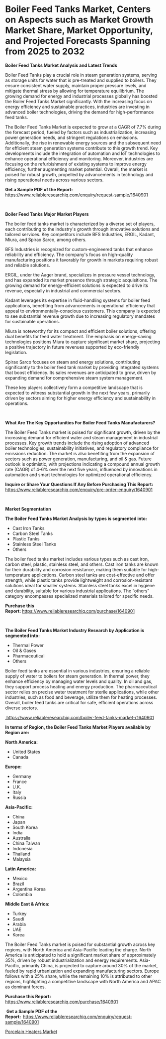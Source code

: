 <p><h1>Boiler Feed Tanks Market, Centers on Aspects such as Market Growth Market Share, Market Opportunity, and Projected Forecasts Spanning from 2025 to 2032</h1></p><p><strong>Boiler Feed Tanks Market Analysis and Latest Trends</strong></p>
<p><p>Boiler Feed Tanks play a crucial role in steam generation systems, serving as storage units for water that is pre-treated and supplied to boilers. They ensure consistent water supply, maintain proper pressure levels, and mitigate thermal stress by allowing for temperature equilibrium. The growing demand for energy and industrial processes globally has boosted the Boiler Feed Tanks Market significantly. With the increasing focus on energy efficiency and sustainable practices, industries are investing in advanced boiler technologies, driving the demand for high-performance feed tanks.</p><p>The Boiler Feed Tanks Market is expected to grow at a CAGR of 7.7% during the forecast period, fueled by factors such as industrialization, increasing power generation needs, and stringent regulations on emissions. Additionally, the rise in renewable energy sources and the subsequent need for efficient steam generation systems contribute to this growth trend. Key developments include the integration of automation and IoT technologies to enhance operational efficiency and monitoring. Moreover, industries are focusing on the refurbishment of existing systems to improve energy efficiency, further augmenting market potential. Overall, the market is poised for robust growth, propelled by advancements in technology and rising operational needs across various sectors.</p></p>
<p><strong>Get a Sample PDF of the Report:&nbsp;</strong> <a href="https://www.reliableresearchiq.com/enquiry/request-sample/1640901?utm_campaign=3058&utm_medium=2&utm_source=Github&utm_content=ia&utm_term=11042025&utm_id=boiler-feed-tanks">https://www.reliableresearchiq.com/enquiry/request-sample/1640901</a></p>
<p>&nbsp;</p>
<p><strong>Boiler Feed Tanks Major Market Players</strong></p>
<p><p>The boiler feed tanks market is characterized by a diverse set of players, each contributing to the industry's growth through innovative solutions and tailored services. Key competitors include BFS Industries, ERGIL, Kadant, Miura, and Spirax Sarco, among others. </p><p>BFS Industries is recognized for custom-engineered tanks that enhance reliability and efficiency. The company's focus on high-quality manufacturing positions it favorably for growth in markets requiring robust and reliable solutions. </p><p>ERGIL, under the Äager brand, specializes in pressure vessel technology, and has expanded its market presence through strategic acquisitions. The growing demand for energy-efficient solutions is expected to drive its revenue, especially in industrial and commercial sectors.</p><p>Kadant leverages its expertise in fluid-handling systems for boiler feed applications, benefiting from advancements in operational efficiency that appeal to environmentally-conscious customers. This company is expected to see substantial revenue growth due to increasing regulatory mandates for sustainable operations.</p><p>Miura is noteworthy for its compact and efficient boiler solutions, offering dual benefits for feed water treatment. The emphasis on energy-saving technologies positions Miura to capture significant market share, projecting a positive trajectory in future revenues supported by eco-friendly legislation.</p><p>Spirax Sarco focuses on steam and energy solutions, contributing significantly to the boiler feed tank market by providing integrated systems that boost efficiency. Its sales revenues are anticipated to grow, driven by expanding demand for comprehensive steam system management.</p><p>These key players collectively form a competitive landscape that is expected to witness substantial growth in the next few years, primarily driven by sectors aiming for higher energy efficiency and sustainability in operations.</p></p>
<p>&nbsp;</p>
<p><strong>What Are The Key Opportunities For Boiler Feed Tanks Manufacturers?</strong></p>
<p><p>The Boiler Feed Tanks market is poised for significant growth, driven by the increasing demand for efficient water and steam management in industrial processes. Key growth trends include the rising adoption of advanced boiler technologies, sustainability initiatives, and regulatory compliance for emissions reduction. The market is also benefiting from the expansion of sectors such as power generation, manufacturing, and oil & gas. Future outlook is optimistic, with projections indicating a compound annual growth rate (CAGR) of 4-6% over the next five years, influenced by innovations in automation and smart technologies for optimized operational efficiency.</p></p>
<p><strong>Inquire or Share Your Questions If Any Before Purchasing This Report:</strong> <a href="https://www.reliableresearchiq.com/enquiry/pre-order-enquiry/1640901?utm_campaign=3058&utm_medium=2&utm_source=Github&utm_content=ia&utm_term=11042025&utm_id=boiler-feed-tanks">https://www.reliableresearchiq.com/enquiry/pre-order-enquiry/1640901</a></p>
<p>&nbsp;</p>
<p><strong>Market Segmentation</strong></p>
<p><strong>The Boiler Feed Tanks Market Analysis by types is segmented into:</strong></p>
<p><ul><li>Cast Iron Tanks</li><li>Carbon Steel Tanks</li><li>Plastic Tanks</li><li>Stainless Steel Tanks</li><li>Others</li></ul></p>
<p><p>The boiler feed tanks market includes various types such as cast iron, carbon steel, plastic, stainless steel, and others. Cast iron tanks are known for their durability and corrosion resistance, making them suitable for high-temperature applications. Carbon steel tanks are cost-effective and offer strength, while plastic tanks provide lightweight and corrosion-resistant solutions ideal for smaller systems. Stainless steel tanks excel in hygiene and durability, suitable for various industrial applications. The “others” category encompasses specialized materials tailored for specific needs.</p></p>
<p><strong>Purchase this Report:&nbsp;</strong><a href="https://www.reliableresearchiq.com/purchase/1640901?utm_campaign=3058&utm_medium=2&utm_source=Github&utm_content=ia&utm_term=11042025&utm_id=boiler-feed-tanks">https://www.reliableresearchiq.com/purchase/1640901</a></p>
<p>&nbsp;</p>
<p><strong>The Boiler Feed Tanks Market Industry Research by Application is segmented into:</strong></p>
<p><ul><li>Thermal Power</li><li>Oil & Gases</li><li>Pharmaceutical</li><li>Others</li></ul></p>
<p><p>Boiler feed tanks are essential in various industries, ensuring a reliable supply of water to boilers for steam generation. In thermal power, they enhance efficiency by managing water levels and quality. In oil and gas, they support process heating and energy production. The pharmaceutical sector relies on precise water treatment for sterile applications, while other industries, such as food and beverage, utilize them for heating processes. Overall, boiler feed tanks are critical for safe, efficient operations across diverse sectors.</p></p>
<p><a href="https://www.reliableresearchiq.com/boiler-feed-tanks-market-r1640901?utm_campaign=3058&utm_medium=2&utm_source=Github&utm_content=ia&utm_term=11042025&utm_id=boiler-feed-tanks">&nbsp;https://www.reliableresearchiq.com/boiler-feed-tanks-market-r1640901</a></p>
<p><strong>In terms of Region, the Boiler Feed Tanks Market Players available by Region are:</strong></p>
<p>
    <p> <strong> North America: </strong>
        <ul>
            <li>United States</li>
            <li>Canada</li>
        </ul>
        </p> 
    <p> <strong> Europe: </strong>
        <ul>
            <li>Germany</li>
            <li>France</li>
            <li>U.K.</li>
            <li>Italy</li>
            <li>Russia</li>
        </ul>
        </p> 
    <p> <strong> Asia-Pacific: </strong>
        <ul>
            <li>China</li>
            <li>Japan</li>
            <li>South Korea</li>
            <li>India</li>
            <li>Australia</li>
            <li>China Taiwan</li>
            <li>Indonesia</li>
            <li>Thailand</li>
            <li>Malaysia</li>
        </ul>
        </p> 
    <p> <strong> Latin America: </strong>
        <ul>
            <li>Mexico</li>
            <li>Brazil</li>
            <li>Argentina Korea</li>
            <li>Colombia</li>
        </ul>
        </p> 
    <p> <strong> Middle East & Africa: </strong>
        <ul>
            <li>Turkey</li>
            <li>Saudi</li>
            <li>Arabia</li>
            <li>UAE</li>
            <li>Korea</li>
        </ul>
    </p>
    </p>
<p><p>The Boiler Feed Tanks market is poised for substantial growth across key regions, with North America and Asia-Pacific leading the charge. North America is anticipated to hold a significant market share of approximately 35%, driven by robust industrialization and energy requirements. Asia-Pacific, primarily China, is projected to capture around 30% of the market, fueled by rapid urbanization and expanding manufacturing sectors. Europe follows with a 25% share, while the remaining 10% is attributed to other regions, highlighting a competitive landscape with North America and APAC as dominant forces.</p></p>
<p><strong>Purchase this Report: </strong><a href="https://www.reliableresearchiq.com/purchase/1640901?utm_campaign=3058&utm_medium=2&utm_source=Github&utm_content=ia&utm_term=11042025&utm_id=boiler-feed-tanks">https://www.reliableresearchiq.com/purchase/1640901</a></p>
<p>&nbsp;<strong>Get a Sample PDF of the Report:&nbsp;&nbsp;</strong><a href="https://www.reliableresearchiq.com/enquiry/request-sample/1640901?utm_campaign=3058&utm_medium=2&utm_source=Github&utm_content=ia&utm_term=11042025&utm_id=boiler-feed-tanks">https://www.reliableresearchiq.com/enquiry/request-sample/1640901</a></p>
<p><strong></strong></p>
<p><p><a href="https://github.com/bichukapac/Market-Research-Report-List-1/blob/main/porcelain-heaters-market.md?utm_campaign=3058&utm_medium=2&utm_source=Github&utm_content=ia&utm_term=11042025&utm_id=boiler-feed-tanks">Porcelain Heaters Market</a></p></p>